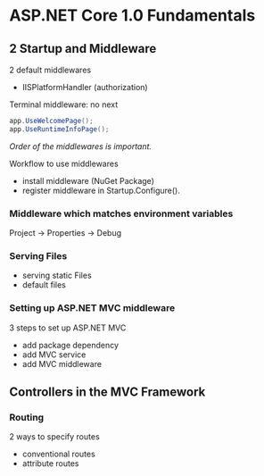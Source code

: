 # ASP.NET Core 1.0 Fundamentals

## 2 Startup and Middleware

2 default middlewares
- IISPlatformHandler (authorization)

Terminal middleware: no next

```cs
app.UseWelcomePage();
app.UseRuntimeInfoPage();

```

*Order of the middlewares is important.*

Workflow to use middlewares
- install middleware (NuGet Package)
- register middleware in Startup.Configure().

### Middleware which matches environment variables
Project -> Properties -> Debug

### Serving Files
- serving static Files
- default files

### Setting up ASP.NET MVC middleware
3 steps to set up ASP.NET MVC
- add package dependency
- add MVC service
- add MVC middleware

## Controllers in the MVC Framework
### Routing
2 ways to specify routes
- conventional routes
- attribute routes
